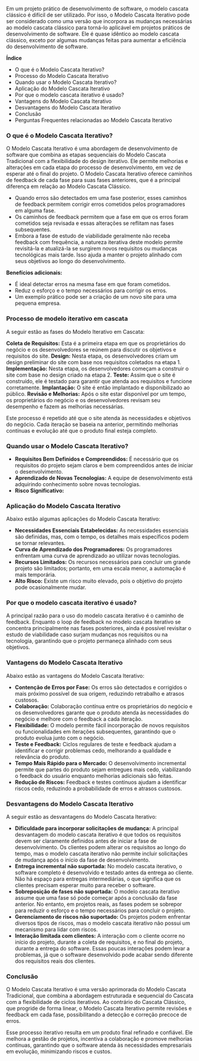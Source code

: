 Em um projeto prático de desenvolvimento de software, o modelo cascata clássico é difícil de ser utilizado. Por isso, o Modelo Cascata Iterativo pode ser considerado como uma versão que incorpora as mudanças necessárias ao modelo cascata clássico para torná-lo aplicável em projetos práticos de desenvolvimento de software. Ele é quase idêntico ao modelo cascata clássico, exceto por algumas mudanças feitas para aumentar a eficiência do desenvolvimento de software.

**Índice**

- O que é o Modelo Cascata Iterativo?
- Processo do Modelo Cascata Iterativo
- Quando usar o Modelo Cascata Iterativo?
- Aplicação do Modelo Cascata Iterativo
- Por que o modelo cascata iterativo é usado?
- Vantagens do Modelo Cascata Iterativo
- Desvantagens do Modelo Cascata Iterativo
- Conclusão
- Perguntas Frequentes relacionadas ao Modelo Cascata Iterativo

### **O que é o Modelo Cascata Iterativo?**

O Modelo Cascata Iterativo é uma abordagem de desenvolvimento de software que combina as etapas sequenciais do Modelo Cascata Tradicional com a flexibilidade do design iterativo. Ele permite melhorias e alterações em cada etapa do processo de desenvolvimento, em vez de esperar até o final do projeto. O Modelo Cascata Iterativo oferece caminhos de feedback de cada fase para suas fases anteriores, que é a principal diferença em relação ao Modelo Cascata Clássico.

- Quando erros são detectados em uma fase posterior, esses caminhos de feedback permitem corrigir erros cometidos pelos programadores em alguma fase.
- Os caminhos de feedback permitem que a fase em que os erros foram cometidos seja revisada e essas alterações se reflitam nas fases subsequentes.
- Embora a fase de estudo de viabilidade geralmente não receba feedback com frequência, a natureza iterativa deste modelo permite revisitá-la e atualizá-la se surgirem novos requisitos ou mudanças tecnológicas mais tarde. Isso ajuda a manter o projeto alinhado com seus objetivos ao longo do desenvolvimento.

**Benefícios adicionais:**

- É ideal detectar erros na mesma fase em que foram cometidos.
- Reduz o esforço e o tempo necessários para corrigir os erros.
- Um exemplo prático pode ser a criação de um novo site para uma pequena empresa.


### Processo de modelo iterativo em cascata

A seguir estão as fases do Modelo Iterativo em Cascata:

**Coleta de Requisitos:** Esta é a primeira etapa em que os proprietários do negócio e os desenvolvedores se reúnem para discutir os objetivos e requisitos do site. 
**Design:** Nesta etapa, os desenvolvedores criam um design preliminar do site com base nos requisitos coletados na etapa 1.
**Implementação:** Nesta etapa, os desenvolvedores começam a construir o site com base no design criado na etapa 2. 
**Teste:** Assim que o site é construído, ele é testado para garantir que atenda aos requisitos e funcione corretamente. 
**Implantação:** O site é então implantado e disponibilizado ao público. 
**Revisão e Melhorias:** Após o site estar disponível por um tempo, os proprietários do negócio e os desenvolvedores revisam seu desempenho e fazem as melhorias necessárias.

Este processo é repetido até que o site atenda às necessidades e objetivos do negócio. Cada iteração se baseia na anterior, permitindo melhorias contínuas e evolução até que o produto final esteja completo.

### **Quando usar o Modelo Cascata Iterativo?**

- **Requisitos Bem Definidos e Compreendidos:** É necessário que os requisitos do projeto sejam claros e bem compreendidos antes de iniciar o desenvolvimento.
- **Aprendizado de Novas Tecnologias:** A equipe de desenvolvimento está adquirindo conhecimento sobre novas tecnologias.
- **Risco Significativo:**

### **Aplicação do Modelo Cascata Iterativo**

Abaixo estão algumas aplicações do Modelo Cascata Iterativo:

- **Necessidades Essenciais Estabelecidas:** As necessidades essenciais são definidas, mas, com o tempo, os detalhes mais específicos podem se tornar relevantes.
- **Curva de Aprendizado dos Programadores:** Os programadores enfrentam uma curva de aprendizado ao utilizar novas tecnologias.
- **Recursos Limitados:** Os recursos necessários para concluir um grande projeto são limitados; portanto, em uma escala menor, a automação é mais temporária.
- **Alto Risco:** Existe um risco muito elevado, pois o objetivo do projeto pode ocasionalmente mudar.

### **Por que o modelo cascata iterativo é usado?**

A principal razão para o uso do modelo cascata iterativo é o caminho de feedback. Enquanto o loop de feedback no modelo cascata iterativo se concentra principalmente nas fases posteriores, ainda é possível revisitar o estudo de viabilidade caso surjam mudanças nos requisitos ou na tecnologia, garantindo que o projeto permaneça alinhado com seus objetivos.

### **Vantagens do Modelo Cascata Iterativo**

Abaixo estão as vantagens do Modelo Cascata Iterativo:

- **Contenção de Erros por Fase:** Os erros são detectados e corrigidos o mais próximo possível de sua origem, reduzindo retrabalho e atrasos custosos.
- **Colaboração:** Colaboração contínua entre os proprietários do negócio e os desenvolvedores garante que o produto atenda às necessidades do negócio e melhore com o feedback a cada iteração.
- **Flexibilidade:** O modelo permite fácil incorporação de novos requisitos ou funcionalidades em iterações subsequentes, garantindo que o produto evolua junto com o negócio.
- **Teste e Feedback:** Ciclos regulares de teste e feedback ajudam a identificar e corrigir problemas cedo, melhorando a qualidade e relevância do produto.
- **Tempo Mais Rápido para o Mercado:** O desenvolvimento incremental permite que partes do produto sejam entregues mais cedo, viabilizando o feedback do usuário enquanto melhorias adicionais são feitas.
- **Redução de Riscos:** Feedback e testes contínuos ajudam a identificar riscos cedo, reduzindo a probabilidade de erros e atrasos custosos.


### **Desvantagens do Modelo Cascata Iterativo**

A seguir estão as desvantagens do Modelo Cascata Iterativo:

- **Dificuldade para incorporar solicitações de mudança:** A principal desvantagem do modelo cascata iterativo é que todos os requisitos devem ser claramente definidos antes de iniciar a fase de desenvolvimento. Os clientes podem alterar os requisitos ao longo do tempo, mas o modelo cascata iterativo não permite incluir solicitações de mudança após o início da fase de desenvolvimento.
- **Entrega incremental não suportada:** No modelo cascata iterativo, o software completo é desenvolvido e testado antes da entrega ao cliente. Não há espaço para entregas intermediárias, o que significa que os clientes precisam esperar muito para receber o software.
- **Sobreposição de fases não suportada:** O modelo cascata iterativo assume que uma fase só pode começar após a conclusão da fase anterior. No entanto, em projetos reais, as fases podem se sobrepor para reduzir o esforço e o tempo necessários para concluir o projeto.
- **Gerenciamento de riscos não suportado:** Os projetos podem enfrentar diversos tipos de riscos, mas o modelo cascata iterativo não possui um mecanismo para lidar com riscos.
- **Interação limitada com clientes:** A interação com o cliente ocorre no início do projeto, durante a coleta de requisitos, e no final do projeto, durante a entrega do software. Essas poucas interações podem levar a problemas, já que o software desenvolvido pode acabar sendo diferente dos requisitos reais dos clientes.

### **Conclusão**

O Modelo Cascata Iterativo é uma versão aprimorada do Modelo Cascata Tradicional, que combina a abordagem estruturada e sequencial do Cascata com a flexibilidade de ciclos iterativos. Ao contrário do Cascata Clássico, que progride de forma linear, o Modelo Cascata Iterativo permite revisões e feedback em cada fase, possibilitando a detecção e correção precoce de erros.

Esse processo iterativo resulta em um produto final refinado e confiável. Ele melhora a gestão de projetos, incentiva a colaboração e promove melhorias contínuas, garantindo que o software atenda às necessidades empresariais em evolução, minimizando riscos e custos.




